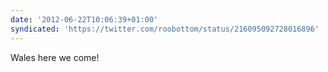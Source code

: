 ```yaml
---
date: '2012-06-22T10:06:39+01:00'
syndicated: 'https://twitter.com/roobottom/status/216095092728016896'
---
```

Wales here we come!
